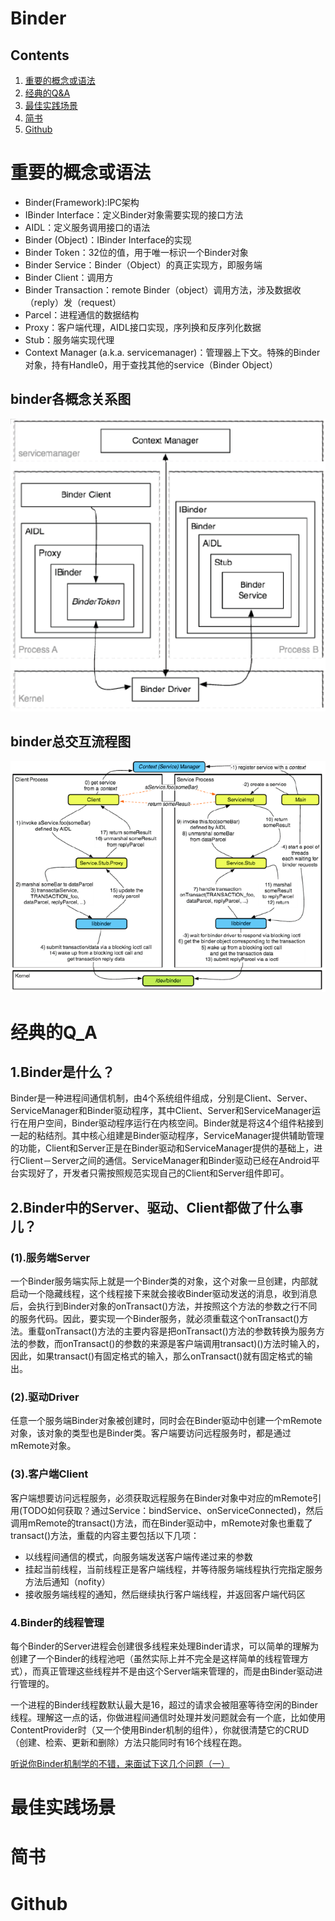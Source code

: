 # Binder

## Contents
1. [重要的概念或语法](#重要的概念或语法)
2. [经典的Q&A](#经典的q_a)
3. [最佳实践场景](#最佳实践场景)
4. [简书](#简书)
5. [Github](#github)

# 重要的概念或语法
- Binder(Framework):IPC架构
- IBinder Interface：定义Binder对象需要实现的接口方法
- AIDL：定义服务调用接口的语法
- Binder (Object)：IBinder Interface的实现
- Binder Token：32位的值，用于唯一标识一个Binder对象
- Binder Service：Binder（Object）的真正实现方，即服务端
- Binder Client：调用方
- Binder Transaction：remote Binder（object）调用方法，涉及数据收（reply）发（request）
- Parcel：进程通信的数据结构
- Proxy：客户端代理，AIDL接口实现，序列换和反序列化数据
- Stub：服务端实现代理
- Context Manager (a.k.a. servicemanager)：管理器上下文。特殊的Binder对象，持有Handle0，用于查找其他的service（Binder Object）

## binder各概念关系图
<img src="./binder各概念关系图.png">

## binder总交互流程图
<img src="./binder总交互流程图.png">

# 经典的Q_A
## 1.Binder是什么？
Binder是一种进程间通信机制，由4个系统组件组成，分别是Client、Server、ServiceManager和Binder驱动程序，其中Client、Server和ServiceManager运行在用户空间，Binder驱动程序运行在内核空间。Binder就是将这4个组件粘接到一起的粘结剂。其中核心组建是Binder驱动程序，ServiceManager提供辅助管理的功能，Client和Server正是在Binder驱动和ServiceManager提供的基础上，进行Client－Server之间的通信。ServiceManager和Binder驱动已经在Android平台实现好了，开发者只需按照规范实现自己的Client和Server组件即可。
## 2.Binder中的Server、驱动、Client都做了什么事儿？
### (1).服务端Server
一个Binder服务端实际上就是一个Binder类的对象，这个对象一旦创建，内部就启动一个隐藏线程，这个线程接下来就会接收Binder驱动发送的消息，收到消息后，会执行到Binder对象的onTransact()方法，并按照这个方法的参数之行不同的服务代码。因此，要实现一个Binder服务，就必须重载这个onTransact()方法。重载onTransact()方法的主要内容是把onTransact()方法的参数转换为服务方法的参数，而onTransact()的参数的来源是客户端调用transact)()方法时输入的，因此，如果transact()有固定格式的输入，那么onTransact()就有固定格式的输出。
### (2).驱动Driver
任意一个服务端Binder对象被创建时，同时会在Binder驱动中创建一个mRemote对象，该对象的类型也是Binder类。客户端要访问远程服务时，都是通过mRemote对象。
### (3).客户端Client
客户端想要访问远程服务，必须获取远程服务在Binder对象中对应的mRemote引用(TODO如何获取？通过Service：bindService、onServiceConnected)，然后调用mRemote的transact()方法，而在Binder驱动中，mRemote对象也重载了transact()方法，重载的内容主要包括以下几项：
- 以线程间通信的模式，向服务端发送客户端传递过来的参数
- 挂起当前线程，当前线程正是客户端线程，并等待服务端线程执行完指定服务方法后通知（nofity）
- 接收服务端线程的通知，然后继续执行客户端线程，并返回客户端代码区
### 4.Binder的线程管理
每个Binder的Server进程会创建很多线程来处理Binder请求，可以简单的理解为创建了一个Binder的线程池吧（虽然实际上并不完全是这样简单的线程管理方式），而真正管理这些线程并不是由这个Server端来管理的，而是由Binder驱动进行管理的。

一个进程的Binder线程数默认最大是16，超过的请求会被阻塞等待空闲的Binder线程。理解这一点的话，你做进程间通信时处理并发问题就会有一个底，比如使用ContentProvider时（又一个使用Binder机制的组件），你就很清楚它的CRUD（创建、检索、更新和删除）方法只能同时有16个线程在跑。

[听说你Binder机制学的不错，来面试下这几个问题（一）](http://www.jianshu.com/p/adaa1a39a274)
# 最佳实践场景
# 简书
# Github

